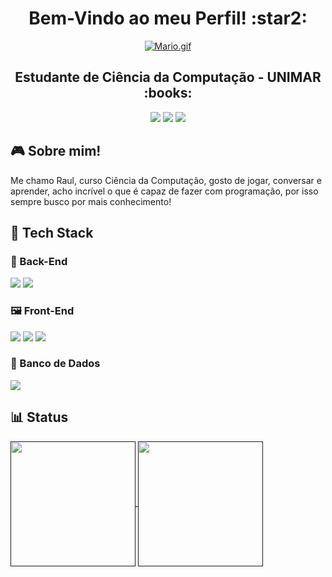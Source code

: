 <h1 align="center">Bem-Vindo ao meu Perfil! :star2: </h1>
<div align="center">
  
[![Mario.gif](https://i.postimg.cc/MpdmKZnd/Mario.gif)](https://postimg.cc/ZWvdwSFd)

</div>
<h2 align="center"> Estudante de Ciência da Computação - UNIMAR :books: </h2>
<div align="center">
  
[![](https://img.shields.io/badge/EMAIL-323232?style=flat-square&logo=gmail)](mailto:raulmab@gmail.com)
[![](https://img.shields.io/badge/LINKEDIN-323232?style=flat-square&logo=linkedin&logocolor=blue)](https://www.linkedin.com/in/raul-mozart-andrade-bertoncini-853b12265/)
[![](https://img.shields.io/badge/PORTIFÓLIO-323232?style=flat-square&logo=googledocs)](https://raul-mozart.github.io/)

</div>

## :video_game: Sobre mim!
Me chamo Raul, curso Ciência da Computação, gosto de jogar, conversar e aprender, acho incrível o que é capaz de fazer com programação, por isso sempre busco por mais conhecimento!

## :hammer: Tech Stack
### :dart: Back-End
![](https://img.shields.io/badge/PYTHON-323232?style=flat-square&logo=python)
![](https://img.shields.io/badge/ADVPL-323232?style=flat-square&logo=totvs)

### 🖼️ Front-End
![](https://img.shields.io/badge/HTML-323232?style=flat-square&logo=html5)
![](https://img.shields.io/badge/CSS-323232?style=flat-square&logo=css3)
![](https://img.shields.io/badge/JAVASCRIPT-323232?style=flat-square&logo=javascript)

### :floppy_disk: Banco de Dados

![](https://img.shields.io/badge/SQL_SERVER-323232?style=flat-square&logo=sqlite)


## :bar_chart: Status
<a href="">
  <img height=200 align="center" src="https://github-readme-stats.vercel.app/api/top-langs?username=Raul-Mozart&layout=compact&langs_count=8&card_width=200&theme=tokyonight" />
</a>
<a href="">
  <img height=200 align="center" src="https://github-readme-stats.vercel.app/api?username=Raul-Mozart&theme=tokyonight&card_width=300" />
</a>







<!--
**Raul-Mozart/Raul-Mozart** is a ✨ _special_ ✨ repository because its `README.md` (this file) appears on your GitHub profile.

Here are some ideas to get you started:

- 🔭 I’m currently working on ...
- 🌱 I’m currently learning ...
- 👯 I’m looking to collaborate on ...
- 🤔 I’m looking for help with ...
- 💬 Ask me about ...
- 📫 How to reach me: ...
- 😄 Pronouns: ...
- ⚡ Fun fact: ...
-->
